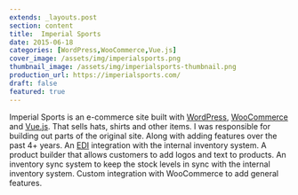 ```yaml
---
extends: _layouts.post
section: content
title:  Imperial Sports
date: 2015-06-18
categories: [WordPress,WooCommerce,Vue.js]
cover_image: /assets/img/imperialsports.png
thumbnail_image: /assets/img/imperialsports-thumbnail.png
production_url: https://imperialsports.com/
draft: false
featured: true
---
```

Imperial Sports is an e-commerce site built with [WordPress](https://wordpress.org/), [WooCommerce](https://woocommerce.com/) and [Vue.js](https://vuejs.org/). That sells hats, shirts and other items. I was responsible for building out parts of the original site. Along with adding features over the past 4+ years. An [EDI](https://en.wikipedia.org/wiki/Electronic_data_interchange) integration with the internal inventory system. A product builder that allows customers to add logos and text to products. An inventory sync system to keep the stock levels in sync with the internal inventory system. Custom integration with WooCommerce to add general features.
